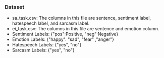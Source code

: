 ### Dataset
* sa_task.csv: The columns in this file are sentence, sentiment label, hatespeech label, and sarcasm label.
* ei_task.csv: The columns in this file are sentence and emotion column.
* Sentiment Labels: {"pos":Positive, "neg":Negative}
* Emotion Labels: {"happy". "sad", "fear" ,"anger"}
* Hatespeech Labels: {"yes", "no"}
* Sarcasm Labels: {"yes", "no"}
